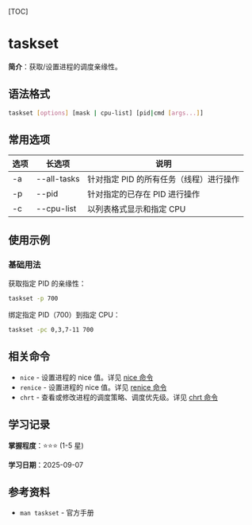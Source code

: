 [TOC]

# taskset

**简介**：获取/设置进程的调度亲缘性。

## 语法格式

```bash
taskset [options] [mask | cpu-list] [pid|cmd [args...]]
```

## 常用选项

| 选项 | 长选项 | 说明 |
|------|--------|------|
| -a   | --all-tasks  | 针对指定 PID 的所有任务（线程）进行操作 |
| -p   | --pid | 针对指定的已存在 PID 进行操作 |
| -c   | --cpu-list | 以列表格式显示和指定 CPU|

## 使用示例

### 基础用法

获取指定 PID 的亲缘性：

```bash
taskset -p 700
```

绑定指定 PID（700）到指定 CPU：

```bash
taskset -pc 0,3,7-11 700
```

## 相关命令

- `nice` - 设置进程的 nice 值。详见 [nice 命令](./nice.md)
- `renice` - 设置进程的 nice 值。详见 [renice 命令](./renice.md)
- `chrt` - 查看或修改进程的调度策略、调度优先级。详见 [chrt 命令](./chrt.md)

## 学习记录

**掌握程度**：⭐⭐⭐ (1-5 星)

**学习日期**：2025-09-07

## 参考资料

- `man taskset` - 官方手册

